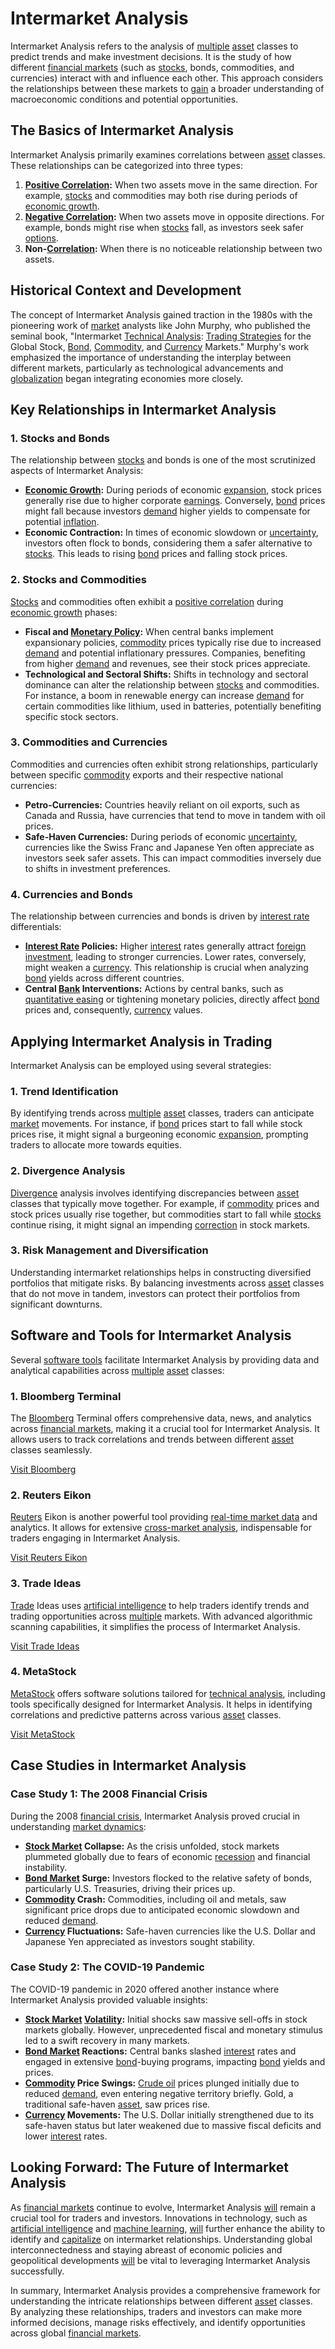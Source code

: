# Intermarket Analysis

Intermarket Analysis refers to the analysis of [multiple](../m/multiple.md) [asset](../a/asset.md) classes to predict trends and make investment decisions. It is the study of how different [financial markets](../f/financial_market.md) (such as [stocks](../s/stock.md), bonds, commodities, and currencies) interact with and influence each other. This approach considers the relationships between these markets to [gain](../g/gain.md) a broader understanding of macroeconomic conditions and potential opportunities.

## The Basics of Intermarket Analysis

Intermarket Analysis primarily examines correlations between [asset](../a/asset.md) classes. These relationships can be categorized into three types:

1. **[Positive Correlation](../p/positive_correlation.md):** When two assets move in the same direction. For example, [stocks](../s/stock.md) and commodities may both rise during periods of [economic growth](../e/economic_growth.md).
2. **[Negative Correlation](../n/negative_correlation.md):** When two assets move in opposite directions. For example, bonds might rise when [stocks](../s/stock.md) fall, as investors seek safer [options](../o/options.md).
3. **Non-[Correlation](../c/correlation.md):** When there is no noticeable relationship between two assets.

## Historical Context and Development

The concept of Intermarket Analysis gained traction in the 1980s with the pioneering work of [market](../m/market.md) analysts like John Murphy, who published the seminal book, "Intermarket [Technical Analysis](../t/technical_analysis.md): [Trading Strategies](../t/trading_strategies.md) for the Global Stock, [Bond](../b/bond.md), [Commodity](../c/commodity.md), and [Currency](../c/currency.md) Markets." Murphy's work emphasized the importance of understanding the interplay between different markets, particularly as technological advancements and [globalization](../g/globalization.md) began integrating economies more closely.

## Key Relationships in Intermarket Analysis

### 1. Stocks and Bonds

The relationship between [stocks](../s/stock.md) and bonds is one of the most scrutinized aspects of Intermarket Analysis:

- **[Economic Growth](../e/economic_growth.md):** During periods of economic [expansion](../e/expansion.md), stock prices generally rise due to higher corporate [earnings](../e/earnings.md). Conversely, [bond](../b/bond.md) prices might fall because investors [demand](../d/demand.md) higher yields to compensate for potential [inflation](../i/inflation.md).
- **Economic Contraction:** In times of economic slowdown or [uncertainty](../u/uncertainty_in_trading.md), investors often flock to bonds, considering them a safer alternative to [stocks](../s/stock.md). This leads to rising [bond](../b/bond.md) prices and falling stock prices.

### 2. Stocks and Commodities

[Stocks](../s/stock.md) and commodities often exhibit a [positive correlation](../p/positive_correlation.md) during [economic growth](../e/economic_growth.md) phases:

- **Fiscal and [Monetary Policy](../m/monetary_policy.md):** When central banks implement expansionary policies, [commodity](../c/commodity.md) prices typically rise due to increased [demand](../d/demand.md) and potential inflationary pressures. Companies, benefiting from higher [demand](../d/demand.md) and revenues, see their stock prices appreciate.
- **Technological and Sectoral Shifts:** Shifts in technology and sectoral dominance can alter the relationship between [stocks](../s/stock.md) and commodities. For instance, a boom in renewable energy can increase [demand](../d/demand.md) for certain commodities like lithium, used in batteries, potentially benefiting specific stock sectors.

### 3. Commodities and Currencies

Commodities and currencies often exhibit strong relationships, particularly between specific [commodity](../c/commodity.md) exports and their respective national currencies:

- **Petro-Currencies:** Countries heavily reliant on oil exports, such as Canada and Russia, have currencies that tend to move in tandem with oil prices.
- **Safe-Haven Currencies:** During periods of economic [uncertainty](../u/uncertainty_in_trading.md), currencies like the Swiss Franc and Japanese Yen often appreciate as investors seek safer assets. This can impact commodities inversely due to shifts in investment preferences.

### 4. Currencies and Bonds

The relationship between currencies and bonds is driven by [interest rate](../i/interest_rate.md) differentials:

- **[Interest Rate](../i/interest_rate.md) Policies:** Higher [interest](../i/interest.md) rates generally attract [foreign investment](../f/foreign_investment.md), leading to stronger currencies. Lower rates, conversely, might weaken a [currency](../c/currency.md). This relationship is crucial when analyzing [bond](../b/bond.md) yields across different countries.
- **Central [Bank](../b/bank.md) Interventions:** Actions by central banks, such as [quantitative easing](../q/quantitative_easing.md) or tightening monetary policies, directly affect [bond](../b/bond.md) prices and, consequently, [currency](../c/currency.md) values.

## Applying Intermarket Analysis in Trading

Intermarket Analysis can be employed using several strategies:

### 1. Trend Identification

By identifying trends across [multiple](../m/multiple.md) [asset](../a/asset.md) classes, traders can anticipate [market](../m/market.md) movements. For instance, if [bond](../b/bond.md) prices start to fall while stock prices rise, it might signal a burgeoning economic [expansion](../e/expansion.md), prompting traders to allocate more towards equities.

### 2. Divergence Analysis

[Divergence](../d/divergence.md) analysis involves identifying discrepancies between [asset](../a/asset.md) classes that typically move together. For example, if [commodity](../c/commodity.md) prices and stock prices usually rise together, but commodities start to fall while [stocks](../s/stock.md) continue rising, it might signal an impending [correction](../c/correction.md) in stock markets.

### 3. Risk Management and Diversification

Understanding intermarket relationships helps in constructing diversified portfolios that mitigate risks. By balancing investments across [asset](../a/asset.md) classes that do not move in tandem, investors can protect their portfolios from significant downturns.

## Software and Tools for Intermarket Analysis

Several [software tools](../s/software_tools_for_trading.md) facilitate Intermarket Analysis by providing data and analytical capabilities across [multiple](../m/multiple.md) [asset](../a/asset.md) classes:

### 1. Bloomberg Terminal

The [Bloomberg](../b/bloomberg.md) Terminal offers comprehensive data, news, and analytics across [financial markets](../f/financial_market.md), making it a crucial tool for Intermarket Analysis. It allows users to track correlations and trends between different [asset](../a/asset.md) classes seamlessly.

[Visit Bloomberg](https://www.bloomberg.com/professional/solution/bloomberg-terminal/)

### 2. Reuters Eikon

[Reuters](../r/reuters.md) Eikon is another powerful tool providing [real-time market data](../r/real-time_market_data.md) and analytics. It allows for extensive [cross-market analysis](../c/cross-market_analysis.md), indispensable for traders engaging in Intermarket Analysis.

[Visit Reuters Eikon](https://www.refinitiv.com/en/products/eikon-trading-software)

### 3. Trade Ideas

[Trade](../t/trade.md) Ideas uses [artificial intelligence](../a/artificial_intelligence_in_trading.md) to help traders identify trends and trading opportunities across [multiple](../m/multiple.md) markets. With advanced algorithmic scanning capabilities, it simplifies the process of Intermarket Analysis.

[Visit Trade Ideas](https://www.trade-ideas.com/)

### 4. MetaStock

[MetaStock](../m/metastock.md) offers software solutions tailored for [technical analysis](../t/technical_analysis.md), including tools specifically designed for Intermarket Analysis. It helps in identifying correlations and predictive patterns across various [asset](../a/asset.md) classes.

[Visit MetaStock](https://www.metastock.com/)

## Case Studies in Intermarket Analysis

### Case Study 1: The 2008 Financial Crisis

During the 2008 [financial crisis](../f/financial_crisis.md), Intermarket Analysis proved crucial in understanding [market dynamics](../m/market_dynamics.md):

- **[Stock Market](../s/stock_market.md) Collapse:** As the crisis unfolded, stock markets plummeted globally due to fears of economic [recession](../r/recession.md) and financial instability.
- **[Bond Market](../b/bond_market.md) Surge:** Investors flocked to the relative safety of bonds, particularly U.S. Treasuries, driving their prices up.
- **[Commodity](../c/commodity.md) Crash:** Commodities, including oil and metals, saw significant price drops due to anticipated economic slowdown and reduced [demand](../d/demand.md).
- **[Currency](../c/currency.md) Fluctuations:** Safe-haven currencies like the U.S. Dollar and Japanese Yen appreciated as investors sought stability.

### Case Study 2: The COVID-19 Pandemic

The COVID-19 pandemic in 2020 offered another instance where Intermarket Analysis provided valuable insights:

- **[Stock Market](../s/stock_market.md) [Volatility](../v/volatility.md):** Initial shocks saw massive sell-offs in stock markets globally. However, unprecedented fiscal and monetary stimulus led to a swift recovery in many markets.
- **[Bond Market](../b/bond_market.md) Reactions:** Central banks slashed [interest](../i/interest.md) rates and engaged in extensive [bond](../b/bond.md)-buying programs, impacting [bond](../b/bond.md) yields and prices.
- **[Commodity](../c/commodity.md) Price Swings:** [Crude oil](../c/crude_oil.md) prices plunged initially due to reduced [demand](../d/demand.md), even entering negative territory briefly. Gold, a traditional safe-haven [asset](../a/asset.md), saw prices rise.
- **[Currency](../c/currency.md) Movements:** The U.S. Dollar initially strengthened due to its safe-haven status but later weakened due to massive fiscal deficits and lower [interest](../i/interest.md) rates.

## Looking Forward: The Future of Intermarket Analysis

As [financial markets](../f/financial_market.md) continue to evolve, Intermarket Analysis [will](../w/will.md) remain a crucial tool for traders and investors. Innovations in technology, such as [artificial intelligence](../a/artificial_intelligence_in_trading.md) and [machine learning](../m/machine_learning.md), [will](../w/will.md) further enhance the ability to identify and [capitalize](../c/capitalize.md) on intermarket relationships. Understanding global interconnectedness and staying abreast of economic policies and geopolitical developments [will](../w/will.md) be vital to leveraging Intermarket Analysis successfully.

In summary, Intermarket Analysis provides a comprehensive framework for understanding the intricate relationships between different [asset](../a/asset.md) classes. By analyzing these relationships, traders and investors can make more informed decisions, manage risks effectively, and identify opportunities across global [financial markets](../f/financial_market.md).